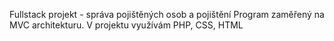 Fullstack projekt - správa pojištěných osob a pojištění
Program zaměřený na MVC architekturu. V projektu využívám PHP, CSS, HTML
